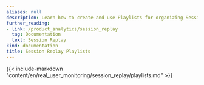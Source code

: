 ```yaml
---
aliases: null
description: Learn how to create and use Playlists for organizing Session Replays.
further_reading:
- link: /product_analytics/session_replay
  tag: Documentation
  text: Session Replay
kind: documentation
title: Session Replay Playlists
---
```

{{< include-markdown "content/en/real_user_monitoring/session_replay/playlists.md" >}}